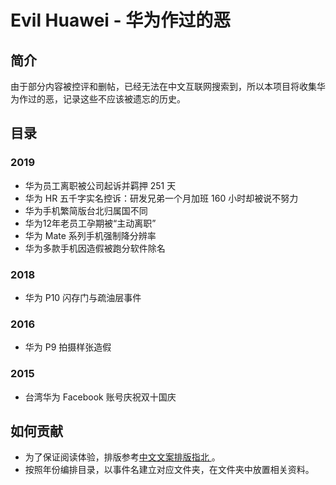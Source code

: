 # Evil Huawei - 华为作过的恶 

## 简介
由于部分内容被控评和删帖，已经无法在中文互联网搜索到，所以本项目将收集华为作过的恶，记录这些不应该被遗忘的历史。

## 目录
### 2019
- 华为员工离职被公司起诉并羁押 251 天
- 华为 HR 五千字实名控诉：研发兄弟一个月加班 160 小时却被说不努力
- 华为手机繁简版台北归属国不同
- 华为12年老员工孕期被“主动离职”
- 华为 Mate 系列手机强制降分辨率
- 华为多款手机因造假被跑分软件除名

### 2018
- 华为 P10 闪存门与疏油层事件

### 2016
- 华为 P9 拍摄样张造假

### 2015
- 台湾华为 Facebook 账号庆祝双十国庆

## 如何贡献
- 为了保证阅读体验，排版参考[中文文案排版指北
](https://github.com/sparanoid/chinese-copywriting-guidelines)。
- 按照年份编排目录，以事件名建立对应文件夹，在文件夹中放置相关资料。